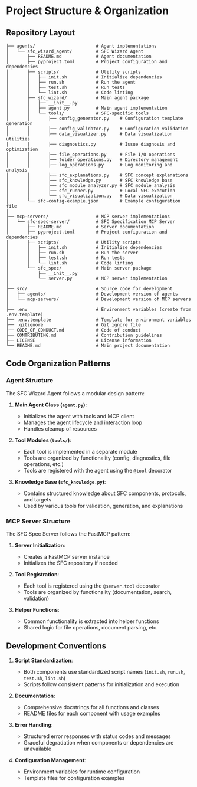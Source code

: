 # Project Structure & Organization

## Repository Layout

```
├── agents/                       # Agent implementations
│   └── sfc_wizard_agent/         # SFC Wizard Agent
│       ├── README.md             # Agent documentation
│       ├── pyproject.toml        # Project configuration and dependencies
│       ├── scripts/              # Utility scripts
│       │   ├── init.sh           # Initialize dependencies
│       │   ├── run.sh            # Run the agent
│       │   ├── test.sh           # Run tests
│       │   └── lint.sh           # Code linting
│       ├── sfc_wizard/           # Main agent package
│       │   ├── __init__.py
│       │   ├── agent.py          # Main agent implementation
│       │   └── tools/            # SFC-specific tools
│       │       ├── config_generator.py    # Configuration template generation
│       │       ├── config_validator.py    # Configuration validation
│       │       ├── data_visualizer.py     # Data visualization utilities
│       │       ├── diagnostics.py         # Issue diagnosis and optimization
│       │       ├── file_operations.py     # File I/O operations
│       │       ├── folder_operations.py   # Directory management
│       │       ├── log_operations.py      # Log monitoring and analysis
│       │       ├── sfc_explanations.py    # SFC concept explanations
│       │       ├── sfc_knowledge.py       # SFC knowledge base
│       │       ├── sfc_module_analyzer.py # SFC module analysis
│       │       ├── sfc_runner.py          # Local SFC execution
│       │       └── sfc_visualization.py   # Data visualization
│       └── sfc-config-example.json        # Example configuration file
│
├── mcp-servers/                  # MCP server implementations
│   └── sfc-spec-server/          # SFC Specification MCP Server
│       ├── README.md             # Server documentation
│       ├── pyproject.toml        # Project configuration and dependencies
│       ├── scripts/              # Utility scripts
│       │   ├── init.sh           # Initialize dependencies
│       │   ├── run.sh            # Run the server
│       │   ├── test.sh           # Run tests
│       │   └── lint.sh           # Code linting
│       └── sfc_spec/             # Main server package
│           ├── __init__.py
│           └── server.py         # MCP server implementation
│
├── src/                          # Source code for development
│   ├── agents/                   # Development version of agents
│   └── mcp-servers/              # Development version of MCP servers
│
├── .env                          # Environment variables (create from .env.template)
├── .env.template                 # Template for environment variables
├── .gitignore                    # Git ignore file
├── CODE_OF_CONDUCT.md            # Code of conduct
├── CONTRIBUTING.md               # Contribution guidelines
├── LICENSE                       # License information
└── README.md                     # Main project documentation
```

## Code Organization Patterns

### Agent Structure

The SFC Wizard Agent follows a modular design pattern:

1. **Main Agent Class (`agent.py`)**: 
   - Initializes the agent with tools and MCP client
   - Manages the agent lifecycle and interaction loop
   - Handles cleanup of resources

2. **Tool Modules (`tools/`)**: 
   - Each tool is implemented in a separate module
   - Tools are organized by functionality (config, diagnostics, file operations, etc.)
   - Tools are registered with the agent using the `@tool` decorator

3. **Knowledge Base (`sfc_knowledge.py`)**: 
   - Contains structured knowledge about SFC components, protocols, and targets
   - Used by various tools for validation, generation, and explanations

### MCP Server Structure

The SFC Spec Server follows the FastMCP pattern:

1. **Server Initialization**:
   - Creates a FastMCP server instance
   - Initializes the SFC repository if needed

2. **Tool Registration**:
   - Each tool is registered using the `@server.tool` decorator
   - Tools are organized by functionality (documentation, search, validation)

3. **Helper Functions**:
   - Common functionality is extracted into helper functions
   - Shared logic for file operations, document parsing, etc.

## Development Conventions

1. **Script Standardization**:
   - Both components use standardized script names (`init.sh`, `run.sh`, `test.sh`, `lint.sh`)
   - Scripts follow consistent patterns for initialization and execution

2. **Documentation**:
   - Comprehensive docstrings for all functions and classes
   - README files for each component with usage examples

3. **Error Handling**:
   - Structured error responses with status codes and messages
   - Graceful degradation when components or dependencies are unavailable

4. **Configuration Management**:
   - Environment variables for runtime configuration
   - Template files for configuration examples